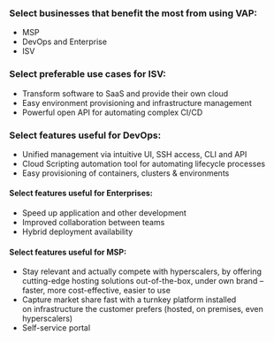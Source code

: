 ### Select businesses that benefit the most from using VAP:

- MSP
- DevOps and Enterprise
- ISV

### Select preferable use cases for ISV:

- Transform software to SaaS and provide their own cloud
- Easy environment provisioning and infrastructure management
- Powerful open API for automating complex CI/CD

### Select features useful for DevOps:

- Unified management via intuitive UI, SSH access, CLI and API
- Cloud Scripting automation tool for automating lifecycle processes
- Easy provisioning of containers, clusters & environments

#### Select features useful for Enterprises:

- Speed up application and other development
- Improved collaboration between teams
- Hybrid deployment availability

#### Select features useful for MSP:

- Stay relevant and actually compete with hyperscalers, by offering cutting-edge hosting solutions out-of-the-box, under own brand – faster, more cost-effective, easier to use
- Capture market share fast with a turnkey platform installed on infrastructure the customer prefers (hosted, on premises, even hyperscalers)
- Self-service portal